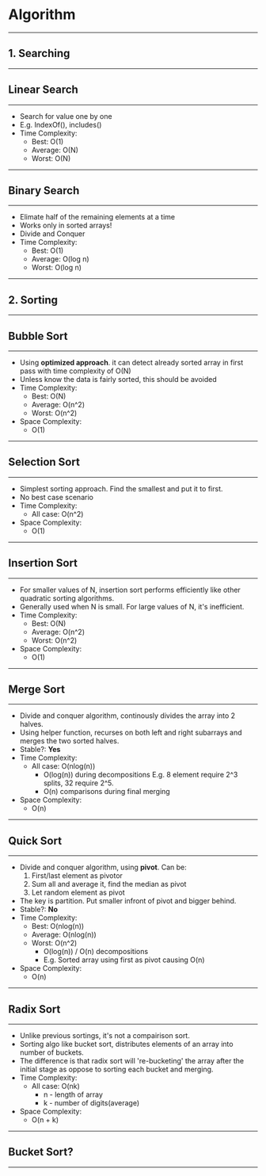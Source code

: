 # Algorithm
---
## 1. Searching
---
## Linear Search
---
- Search for value one by one
- E.g. IndexOf(), includes()
- Time Complexity:
    - Best: O(1)
    - Average: O(N)
    - Worst: O(N)

---
## Binary Search
---
- Elimate half of the remaining elements at a time
- Works only in sorted arrays!
- Divide and Conquer
- Time Complexity:
    - Best: O(1)
    - Average: O(log n)
    - Worst: O(log n)

---
## 2. Sorting
---
## Bubble Sort
---
- Using **optimized approach**. it can detect already sorted array in first pass with time complexity of O(N)
- Unless know the data is fairly sorted, this should be avoided
- Time Complexity:
    - Best: O(N)
    - Average: O(n^2)
    - Worst: O(n^2)
- Space Complexity:
    - O(1)

---
## Selection Sort
---
- Simplest sorting approach. Find the smallest and put it to first.
- No best case scenario
- Time Complexity:
    - All case: O(n^2)
- Space Complexity:
    - O(1)

---
## Insertion Sort
---
- For smaller values of N, insertion sort performs efficiently like other quadratic sorting algorithms.
- Generally used when N is small. For large values of N, it's inefficient.
- Time Complexity:
    - Best: O(N)
    - Average: O(n^2)
    - Worst: O(n^2)
- Space Complexity:
    - O(1)

---
## Merge Sort
---
- Divide and conquer algorithm, continously divides the array into 2 halves.
- Using helper function, recurses on both left and right subarrays and merges the two sorted halves.
- Stable?: **Yes**
- Time Complexity:
    - All case: O(nlog(n))
        - O(log(n)) during decompositions E.g. 8 element require 2^3 splits, 32 require 2^5.
        - O(n) comparisons during final merging 
- Space Complexity:
    - O(n)

---
## Quick Sort
---
- Divide and conquer algorithm, using **pivot**. Can be:
    1. First/last element as pivotor 
    2. Sum all and average it, find the median as pivot
    3. Let random element as pivot
- The key is partition. Put smaller infront of pivot and bigger behind.
- Stable?: **No**
- Time Complexity:
    - Best: O(nlog(n))
    - Average: O(nlog(n))
    - Worst: O(n^2)
        - O(log(n)) / O(n) decompositions 
        - E.g. Sorted array using first as pivot causing O(n)
- Space Complexity:
    - O(n)

---
## Radix Sort
---
- Unlike previous sortings, it's not a compairison sort.
- Sorting algo like bucket sort, distributes elements of an array into number of buckets.
- The difference is that radix sort will 're-bucketing' the array after the initial stage as oppose to sorting each bucket and merging.
- Time Complexity:
    - All case: O(nk)
        - n - length of array
        - k - number of digits(average)
- Space Complexity:
    - O(n + k)

---
## Bucket Sort?
---